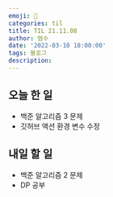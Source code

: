 ```yaml
---
emoji: 🏃
categories: til
title: TIL 21.11.08
author: 범수
date: '2022-03-10 18:00:00'
tags: 블로그
description:
---
```

<!-- 
튜토리얼, 하우 투 가이드, 설명 ,레퍼런스 
https://documentation.divio.com/tutorials/
-->

## 오늘 한 일

* 백준 알고리즘 3 문제
* 깃허브 액션 환경 변수 수정

## 내일 할 일 

* 백준 알고리즘 2 문제
* DP 공부